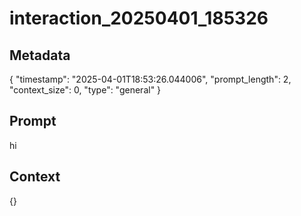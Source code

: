 # interaction_20250401_185326

## Metadata
{
  "timestamp": "2025-04-01T18:53:26.044006",
  "prompt_length": 2,
  "context_size": 0,
  "type": "general"
}

## Prompt
hi

## Context
{}
